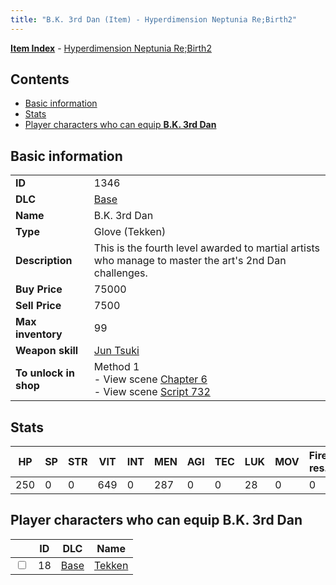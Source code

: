 ```yaml
---
title: "B.K. 3rd Dan (Item) - Hyperdimension Neptunia Re;Birth2"
---
```


[**Item Index**](/neptunia/rb2/item/index.html) - [Hyperdimension Neptunia Re;Birth2](/neptunia/rb2)

## Contents

- [Basic information](#basic-information)
- [Stats](#stats)
- [Player characters who can equip **B.K. 3rd Dan**](#player-characters-who-can-equip-bk-3rd-dan)

## Basic information

|   |   |
| -- | -- |
| **ID** | 1346 |
| **DLC** | [Base](/neptunia/rb2/dlc/0-base.html) |
| **Name** | B.K. 3rd Dan |
| **Type** | Glove (Tekken) |
| **Description** | This is the fourth level awarded to martial artists who manage to master the art's 2nd Dan challenges. |
| **Buy Price** | 75000 |
| **Sell Price** | 7500 |
| **Max inventory** | 99 |
| **Weapon skill** | [Jun Tsuki](/neptunia/rb2/skill/0-2303-jun-tsuki.html) |
| **To unlock in shop** | Method 1<br />- View scene [Chapter 6](/neptunia/rb2/scene/0-401-chapter-6.html)<br />- View scene [Script 732](/neptunia/rb2/scene/0-732-script-732.html) |

## Stats

| HP | SP | STR | VIT | INT | MEN | AGI | TEC | LUK | MOV | Fire res. | Ice res. | Wind res. | Lightning res. |
| -- | -- | --- | --- | --- | --- | --- | --- | --- | --- | --------- | -------- | --------- | -------------- |
| 250 | 0 | 0 | 649 | 0 | 287 | 0 | 0 | 28 | 0 | 0 | 0 | 0 | 0 |

## Player characters who can equip **B.K. 3rd Dan**

|    | ID | DLC | Name |
| -- | -- | --- | ---- |
| <input type="checkbox" id="rb2-player-0-18" class="trackbox" /> | 18 | [Base](/neptunia/rb2/dlc/0-base.html) | [Tekken](/neptunia/rb2/player/0-18-tekken.html) |